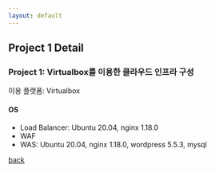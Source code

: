 ```yaml
---
layout: default
---
```


## Project 1 Detail

### Project 1: Virtualbox를 이용한 클라우드 인프라 구성
이용 플랫폼: Virtualbox

#### OS
- Load Balancer: Ubuntu 20.04, nginx 1.18.0
- WAF
- WAS: Ubuntu 20.04, nginx 1.18.0, wordpress 5.5.3, mysql

[back](./../)
